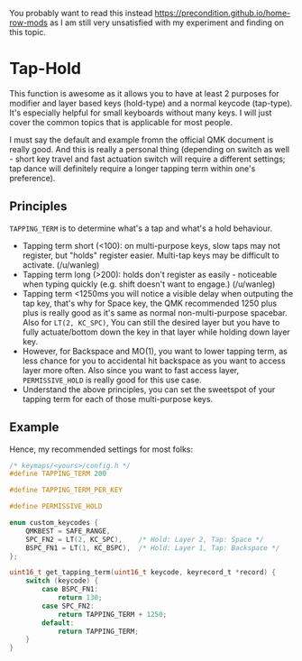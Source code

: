 You probably want to read this instead https://precondition.github.io/home-row-mods as I am still very unsatisfied with my experiment and finding on this topic.

# Tap-Hold

This function is awesome as it allows you to have at least 2 purposes for modifier and layer based keys (hold-type) and a normal keycode (tap-type). It's especially helpful for small keyboards without many keys. I will just cover the common topics that is applicable for most people. 

I must say the default and example fromn the official QMK document is really good. And this is really a personal thing (depending on switch as well - short key travel and fast actuation switch will require a different settings; tap dance will definitely require a longer tapping term within one's preference).

## Principles

`TAPPING_TERM` is to determine what's a tap and what's a hold behaviour.
- Tapping term short (<100): on multi-purpose keys, slow taps may not register, but "holds" register easier. Multi-tap keys may be difficult to activate. (/u/wanleg)
- Tapping term long (>200): holds don't register as easily - noticeable when typing quickly (e.g. shift doesn't want to engage.) (/u/wanleg)
- Tapping term <1250ms you will notice a visible delay when outputing the tap key, that's why for Space key, the QMK recommended 1250 plus plus is really good as it's same as normal non-multi-purpose spacebar. Also for `LT(2, KC_SPC)`, You can still the desired layer but you have to fully actuate/bottom down the key in that layer while holding down layer key.
- However, for Backspace and MO(1), you want to lower tapping term, as less chance for you to accidental hit backspace as you want to access layer more often. Also since you want to fast access layer, `PERMISSIVE_HOLD` is really good for this use case.
- Understand the above principles, you can set the sweetspot of your tapping term for each of those multi-purpose keys.

## Example 

Hence, my recommended settings for most folks:

```c
/* keymaps/<yours>/config.h */
#define TAPPING_TERM 200

#define TAPPING_TERM_PER_KEY

#define PERMISSIVE_HOLD
```

```c
enum custom_keycodes {
    QMKBEST = SAFE_RANGE,
    SPC_FN2 = LT(2, KC_SPC),    /* Hold: Layer 2, Tap: Space */
    BSPC_FN1 = LT(1, KC_BSPC),  /* Hold: Layer 1, Tap: Backspace */
};

uint16_t get_tapping_term(uint16_t keycode, keyrecord_t *record) {
    switch (keycode) {
        case BSPC_FN1:
            return 130;
        case SPC_FN2:
            return TAPPING_TERM + 1250;
        default:
            return TAPPING_TERM;
    }
}
```
